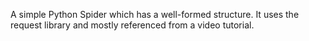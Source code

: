 A simple Python Spider which has a well-formed structure. It uses the request library and mostly referenced from a video tutorial.